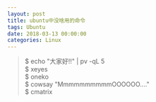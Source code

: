 ```yaml
---
layout: post
title: ubuntu中没啥用的命令
tags: Ubuntu
date: 2018-03-13 00:00:00
categories: Linux
---
```


> $ echo "大家好!!" | pv -qL 5  
> $ xeyes  
> $ oneko  
> $ cowsay "MmmmmmmmmmOOOOOO...."  
> $ cmatrix